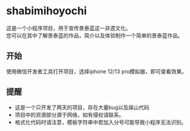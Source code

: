 # shabimihoyochi
这是一个小程序项目，用于宣传景泰蓝这一非遗文化。  
您可以在其中了解景泰蓝的作品，简介以及体验制作一个简单的景泰蓝作品。
## 开始
使用微信开发者工具打开项目，选择iphone 12/13 pro模拟器，即可查看效果。
## 提醒
- 这是一个只开发了两天的项目，存在大量bug以及屎山代码
- 项目中的资源部分源于网络，如有侵权请联系。
- 格式化代码时请注意，模板字符串中若加入分号可能导致小程序无法识别。